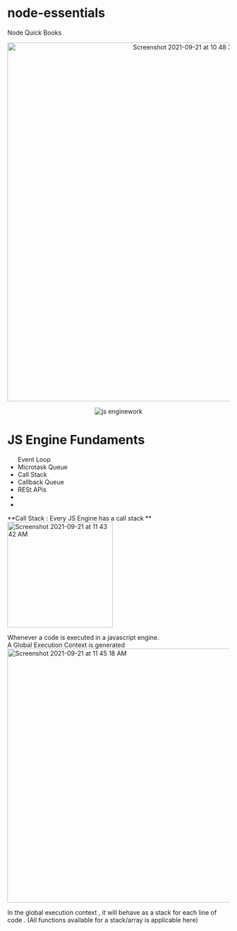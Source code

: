 # node-essentials
Node Quick Books
<br/>

<center>
<img width="813" alt="Screenshot 2021-09-21 at 10 48 39 AM" src="https://user-images.githubusercontent.com/69234158/134115423-5051b835-cf4b-4438-9035-37eea1b7313b.png">

![js enginework](https://user-images.githubusercontent.com/69234158/134115528-6b45e803-3369-4f93-be87-692537e8ded1.gif)
</center>


<h1> JS Engine Fundaments </h1>
<ul>
  Event Loop
  <li> Microtask Queue</li>
  <li> Call Stack</li>
  <li> Callback Queue</li>
  <li> RESt APis </li>
  <li>  </li>
  <li> </li>
  
 </ul>

**Call Stack :  Every JS Engine has a call stack
**  
<img width="239" alt="Screenshot 2021-09-21 at 11 43 42 AM" src="https://user-images.githubusercontent.com/69234158/134120723-d399e58d-eb75-48c8-85eb-0d9cff4c31f9.png">

Whenever a code is executed in a javascript engine.  
A Global Execution Context is generated
<img width="575" alt="Screenshot 2021-09-21 at 11 45 18 AM" src="https://user-images.githubusercontent.com/69234158/134120883-088688ff-8890-407a-ad1c-6cd70e3ffeaf.png">


In the global execution context , it will  behave as a stack for each line of code . (All functions available for a stack/array is applicable here)
